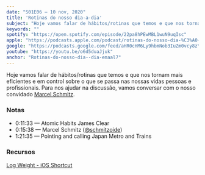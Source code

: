 ```yaml
---
date: "S01E06 — 10 nov, 2020"
title: 'Rotinas do nosso dia-a-dia'
subject: "Hoje vamos falar de hábitos/rotinas que temos e que nos tornam mais eficientes e em control sobre o que se passa nas nossas vidas pessoas e profissionais."
keywords: ""
spotify: "https://open.spotify.com/episode/22pa8hPEwMBL1wuN9uqIsc"
apple: "https://podcasts.apple.com/podcast/rotinas-do-nosso-dia-%C3%A0-dia/id1537010164?i=1000498044871"
google: "https://podcasts.google.com/feed/aHR0cHM6Ly9hbmNob3IuZm0vcy8zYzVjOWFjYy9wb2RjYXN0L3Jzcw/episode/YTQ2OTI5YmYtNWFjMS00ZWRhLTk4MjUtMGQzMTEzMjYwOTQ4?sa=X&ved=0CAUQkfYCahcKEwiQk6OnnYDtAhUAAAAAHQAAAAAQAQ"
youtube: "https://youtu.be/o6d5duaJjuk"
anchor: "Rotinas-do-nosso-dia--dia-emaal7"
---
```


Hoje vamos falar de hábitos/rotinas que temos e que nos tornam mais eficientes e em control sobre o que se passa nas nossas vidas pessoas e profissionais. Para nos ajudar na discussão, vamos conversar com o nosso convidado [Marcel Schmitz](https://twitter.com/schmitzoide).

### Notas

* 0:11:33 — Atomic Habits James Clear
* 0:15:38 — Marcel Schmitz ([@schmitzoide](https://twitter.com/schmitzoide))
* 1:21:35 — Pointing and calling Japan Metro and Trains

### Recursos

[Log Weight - iOS Shortcut](https://www.icloud.com/shortcuts/2f9964ea2cd64504a8158c6cf963c0de)